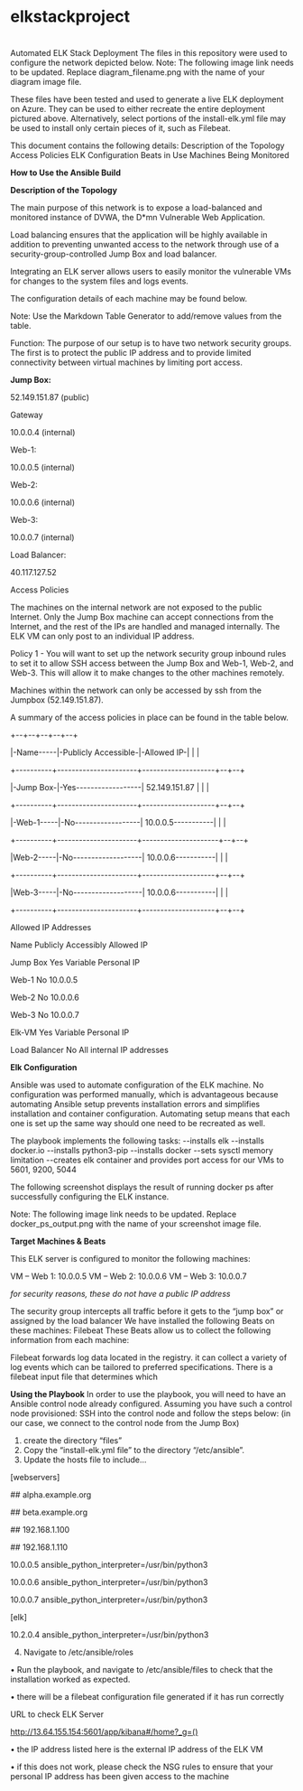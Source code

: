 # elkstackproject
#
Automated ELK Stack Deployment
The files in this repository were used to configure the network depicted below.
Note: The following image link needs to be updated. Replace diagram_filename.png with the name of your diagram image file.
 
These files have been tested and used to generate a live ELK deployment on Azure. They can be used to either recreate the entire deployment pictured above. Alternatively, select portions of the install-elk.yml file may be used to install only certain pieces of it, such as Filebeat.

This document contains the following details:
Description of the Topology
Access Policies
ELK Configuration
Beats in Use
Machines Being Monitored


__How to Use the Ansible Build__

__Description of the Topology__

 The main purpose of this network is to expose a load-balanced and monitored instance of DVWA, the D\*mn Vulnerable Web Application.
 
 Load balancing ensures that the application will be highly available in addition to preventing unwanted access to the network through use of a security-group-controlled Jump    Box and load balancer.
 
 Integrating an ELK server allows users to easily monitor the vulnerable VMs for changes to the system files and logs events.
 
 The configuration details of each machine may be found below.
 
 Note: Use the Markdown Table Generator to add/remove values from the table.
 
 Function: The purpose of our setup is to have two network security groups. The first is to protect the public IP address and to provide limited connectivity between virtual machines by limiting port access. 

__Jump Box:__

 52.149.151.87 (public) 
 
 Gateway
 
 10.0.0.4 (internal)
 
 Web-1: 
 
 10.0.0.5 (internal)
 
 Web-2: 
 
 10.0.0.6 (internal)
 
 Web-3: 
 
 10.0.0.7 (internal)
 
 Load Balancer:
 
 40.117.127.52
 
Access Policies

The machines on the internal network are not exposed to the public Internet. Only the Jump Box machine can accept connections from the Internet, and the rest of the IPs are handled and managed internally. The ELK VM can only post to an individual IP address.

Policy 1 - You will want to set up the network security group inbound rules to set it to allow SSH access between the Jump Box and Web-1, Web-2, and Web-3. This will allow it to make changes to the other machines remotely.  

Machines within the network can only be accessed by ssh from the Jumpbox (52.149.151.87).

A summary of the access policies in place can be found in the table below.


+--+--+--+--+--+

|-Name-----|-Publicly Accessible-|-Allowed IP-|  |  |

+----------+----------------------+--------------------+--+--+

|-Jump Box-|-Yes------------------| 52.149.151.87      |  |  |

+----------+----------------------+--------------------+--+--+

|-Web-1-----|-No------------------| 10.0.0.5-----------|  |  |

+----------+----------------------+---------------------+--+--+

|Web-2-----|-No-------------------| 10.0.0.6-----------|  |  |

+----------+----------------------+--------------------+--+--+

|Web-3-----|-No-------------------| 10.0.0.6-----------|  |  |

+----------+----------------------+--------------------+--+--+


Allowed IP Addresses

Name	Publicly Accessibly	Allowed IP

Jump Box	Yes	Variable Personal IP

Web-1	No	10.0.0.5

Web-2	No	10.0.0.6

Web-3	No	10.0.0.7

Elk-VM	Yes	Variable Personal IP

Load Balancer	No	All internal IP addresses

__Elk Configuration__

Ansible was used to automate configuration of the ELK machine. No configuration was performed manually, which is advantageous because automating Ansible setup prevents installation errors and simplifies installation and container configuration. Automating setup means that each one is set up the same way should one need to be recreated as well.

The playbook implements the following tasks:
--installs elk
--installs docker.io
--installs python3-pip
--installs docker
--sets sysctl memory limitation
--creates elk container and provides port access for our VMs to 5601, 9200, 5044

The following screenshot displays the result of running docker ps after successfully configuring the ELK instance.

Note: The following image link needs to be updated. Replace docker_ps_output.png with the name of your screenshot image file.

__Target Machines & Beats__

This ELK server is configured to monitor the following machines:

VM – Web 1: 10.0.0.5
VM – Web 2: 10.0.0.6
VM – Web 3: 10.0.0.7

*for security reasons, these do not have a public IP address*

  The security group intercepts all traffic before it gets to the “jump box” or assigned by the load balancer
We have installed the following Beats on these machines:
  Filebeat
These Beats allow us to collect the following information from each machine:

 Filebeat forwards log data located in the registry. it can collect a variety of log events which can be tailored to preferred specifications. There is a filebeat input file that determines which 

__Using the Playbook__
In order to use the playbook, you will need to have an Ansible control node already configured. Assuming you have such a control node provisioned:
SSH into the control node and follow the steps below:
(in our case, we connect to the control node from the Jump Box)
1.	create the directory “files”
2.	Copy the “install-elk.yml file” to the directory “/etc/ansible”.
3. Update the hosts file to include...


[webservers]

\## alpha.example.org

\## beta.example.org

\## 192.168.1.100

\## 192.168.1.110


10.0.0.5 ansible_python_interpreter=/usr/bin/python3

10.0.0.6 ansible_python_interpreter=/usr/bin/python3

10.0.0.7 ansible_python_interpreter=/usr/bin/python3


 [elk]
 
10.2.0.4 ansible_python_interpreter=/usr/bin/python3



4. Navigate to /etc/ansible/roles

•	Run the playbook, and navigate to /etc/ansible/files to check that the installation worked as expected.

•	there will be a filebeat configuration file generated if it has run correctly

URL to check ELK Server

http://13.64.155.154:5601/app/kibana#/home?_g=()

•	the IP address listed here is the external IP address of the ELK VM

•	if this does not work, please check the NSG rules to ensure that your personal IP address has been given access to the machine
